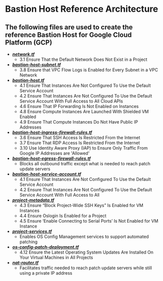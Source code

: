 # Bastion Host Reference Architecture

## The following files are used to create the reference Bastion Host for Google Cloud Platform (GCP)

- ***[network.tf](network.tf "network.tf")***
	- 3.1 Ensure That the Default Network Does Not Exist in a Project 
- ***[bastion-host-subnet.tf](bastion-host-subnet.tf "bastion-host-subnet.tf")***
	- 3.8 Ensure that VPC Flow Logs is Enabled for Every Subnet in a VPC Network
- ***[bastion-host.tf](bastion-host.tf "bastion-host.tf")***
	- 4.1 Ensure That Instances Are Not Configured To Use the Default Service Account
	- 4.2 Ensure That Instances Are Not Configured To Use the Default Service Account With Full Access to All Cloud APIs
	- 4.6 Ensure That IP Forwarding Is Not Enabled on Instances
	- 4.8 Ensure Compute Instances Are Launched With Shielded VM Enabled
	- 4.9 Ensure That Compute Instances Do Not Have Public IP Addresses
- ***[bastion-host-ingress-firewall-rules.tf](bastion-host-ingress-firewall-rules.tf "bastion-host-ingress-firewall-rules.tf")***
	- 3.6 Ensure That SSH Access Is Restricted From the Internet
	- 3.7 Ensure That RDP Access Is Restricted From the Internet
	- 3.10 Use Identity Aware Proxy (IAP) to Ensure Only Traffic From Google IP Addresses are 'Allowed'
- ***[bastion-host-egress-firewall-rules.tf](bastion-host-egress-firewall-rules.tf "bastion-host-egress-firewall-rules.tf")***
	- Blocks all outbound traffic except what is needed to reach patch update servers
- ***[bastion-host-service-account.tf](bastion-host-service-account.tf "bastion-host-service-account.tf")***
	- 4.1 Ensure That Instances Are Not Configured To Use the Default Service Account
	- 4.2 Ensure That Instances Are Not Configured To Use the Default Service Account With Full Access to All 
- ***[project-metadata.tf](project-metadata.tf "project-metadata.tf")***
	- 4.3 Ensure “Block Project-Wide SSH Keys” Is Enabled for VM Instances
	- 4.4 Ensure Oslogin Is Enabled for a Project
	- 4.5 Ensure ‘Enable Connecting to Serial Ports’ Is Not Enabled for VM Instance
- ***[project-services.tf](project-services.tf "project-services.tf")***
	- Enables OS Config Management services to support automated patching
- ***[os-config-patch-deployment.tf](os-config-patch-deployment.tf "os-config-patch-deployment.tf")***
	- 4.12 Ensure the Latest Operating System Updates Are Installed On Your Virtual Machines in All Projects
- ***[nat-router.tf](nat-router.tf "nat-router.tf")***
	- Facilitates traffic needed to reach patch update servers while still using a private IP address

